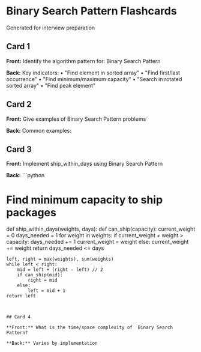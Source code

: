 #  Binary Search Pattern Flashcards

Generated for interview preparation


## Card 1

**Front:** Identify the algorithm pattern for:  Binary Search Pattern

**Back:** Key indicators:
• "Find element in sorted array"
• "Find first/last occurrence"
• "Find minimum/maximum capacity"
• "Search in rotated sorted array"
• "Find peak element"


## Card 2

**Front:** Give examples of  Binary Search Pattern problems

**Back:** Common examples:



## Card 3

**Front:** Implement ship_within_days using  Binary Search Pattern

**Back:** ```python
# Find minimum capacity to ship packages
def ship_within_days(weights, days):
    def can_ship(capacity):
        current_weight = 0
        days_needed = 1
        for weight in weights:
            if current_weight + weight > capacity:
                days_needed += 1
                current_weight = weight
            else:
                current_weight += weight
        return days_needed <= days
    
    left, right = max(weights), sum(weights)
    while left < right:
        mid = left + (right - left) // 2
        if can_ship(mid):
            right = mid
        else:
            left = mid + 1
    return left
```


## Card 4

**Front:** What is the time/space complexity of  Binary Search Pattern?

**Back:** Varies by implementation

